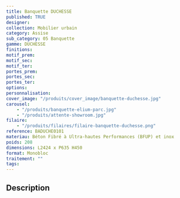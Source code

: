 ```yaml
---
title: Banquette DUCHESSE
published: TRUE
designer:
collection: Mobilier urbain
category: Assise
sub_category: 05 Banquette
gamme: DUCHESSE
finitions:
motif_prem:
motif_sec:
motif_ter:
portes_prem:
portes_sec:
portes_ter:
options:
personnalisation:
cover_image: "/produits/cover_image/banquette-duchesse.jpg"
carousel:
    - "/produits/banquette-elium-parc.jpg"
    - "/produits/attente-showroom.jpg"
filaire:
    - "/produits/filaires/filaire-banquette-duchesse.png"
reference: BADUCHE0101
materiau: Béton Fibré à Ultra-hautes Performances (BFUP) et inox
poids: 208
dimensions: L2424 x P635 H450
format: Monobloc
traitement: ""
tags:
---
```


## Description
